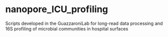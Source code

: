 # nanopore_ICU_profiling
Scripts developed in the GuazzaroniLab for long-read data processing and 16S profiling of microbial communities in hospital surfaces 
